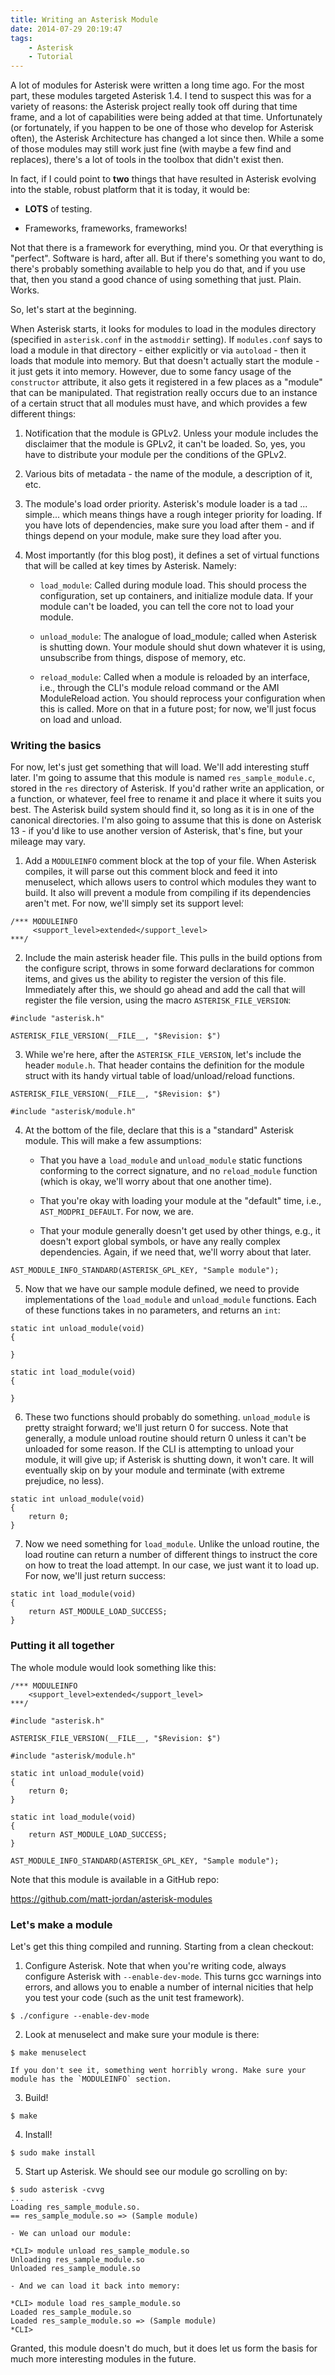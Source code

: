 ```yaml
---
title: Writing an Asterisk Module
date: 2014-07-29 20:19:47
tags:
    - Asterisk
    - Tutorial
---
```


A lot of modules for Asterisk were written a long time ago. For the most part, these modules targeted Asterisk 1.4. I tend to suspect this was for a variety of reasons: the Asterisk project really took off during that time frame, and a lot of capabilities were being added at that time. Unfortunately (or fortunately, if you happen to be one of those who develop for Asterisk often), the Asterisk Architecture has changed a lot since then. While a some of those modules may still work just fine (with maybe a few find and replaces), there's a lot of tools in the toolbox that didn't exist then.

In fact, if I could point to <strong>two</strong> things that have resulted in Asterisk evolving into the stable, robust platform that it is today, it would be:

* **LOTS** of testing.

* Frameworks, frameworks, frameworks!

Not that there is a framework for everything, mind you. Or that everything is "perfect". Software is hard, after all. But if there's something you want to do, there's probably something available to help you do that, and if you use that, then you stand a good chance of using something that just. Plain. Works.

So, let's start at the beginning.

When Asterisk starts, it looks for modules to load in the modules directory (specified in `asterisk.conf` in the `astmoddir` setting). If `modules.conf` says to load a module in that directory - either explicitly or via `autoload` - then it loads that module into memory. But that doesn't actually start the module - it just gets it into memory. However, due to some fancy usage of the `constructor` attribute, it also gets it registered in a few places as a "module" that can be manipulated. That registration really occurs due to an instance of a certain struct that all modules must have, and which provides a few different things:

1. Notification that the module is GPLv2. Unless your module includes the disclaimer that the module is GPLv2, it can't be loaded. So, yes, you have to distribute your module per the conditions of the GPLv2.

2. Various bits of metadata - the name of the module, a description of it, etc.

3. The module's load order priority. Asterisk's module loader is a tad ... simple... which means things have a rough integer priority for loading. If you have lots of dependencies, make sure you load after them - and if things depend on your module, make sure they load after you.

4. Most importantly (for this blog post), it defines a set of virtual functions that will be called at key times by Asterisk. Namely:

    - `load_module`: Called during module load. This should process the configuration, set up containers, and initialize module data. If your module can't be loaded, you can tell the core not to load your module.

    - `unload_module`: The analogue of load_module; called when Asterisk is shutting down. Your module should shut down whatever it is using, unsubscribe from things, dispose of memory, etc.

    - `reload_module`: Called when a module is reloaded by an interface, i.e., through the CLI's module reload command or the AMI ModuleReload action. You should reprocess your configuration when this is called. More on that in a future post; for now, we'll just focus on load and unload.

### Writing the basics

For now, let's just get something that will load. We'll add interesting stuff later. I'm going to assume that this module is named `res_sample_module.c`, stored in the `res` directory of Asterisk. If you'd rather write an application, or a function, or whatever, feel free to rename it and place it where it suits you best. The Asterisk build system should find it, so long as it is in one of the canonical directories. I'm also going to assume that this is done on Asterisk 13 - if you'd like to use another version of Asterisk, that's fine, but your mileage may vary.

1. Add a `MODULEINFO` comment block at the top of your file. When Asterisk compiles, it will parse out this comment block and feed it into menuselect, which allows users to control which modules they want to build. It also will prevent a module from compiling if its dependencies aren't met. For now, we'll simply set its support level:
```
/*** MODULEINFO
     <support_level>extended</support_level>
***/
```

2. Include the main asterisk header file. This pulls in the build options from the configure script, throws in some forward declarations for common items, and gives us the ability to register the version of this file. Immediately after this, we should go ahead and add the call that will register the file version, using the macro `ASTERISK_FILE_VERSION`:
```
#include "asterisk.h"

ASTERISK_FILE_VERSION(__FILE__, "$Revision: $")
```

3. While we're here, after the `ASTERISK_FILE_VERSION`, let's include the header `module.h`. That header contains the definition for the module struct with its handy virtual table of load/unload/reload functions.
```
ASTERISK_FILE_VERSION(__FILE__, "$Revision: $")

#include "asterisk/module.h"
```

4. At the bottom of the file, declare that this is a "standard" Asterisk module. This will make a few assumptions:

    - That you have a `load_module` and `unload_module` static functions conforming to the correct signature, and no `reload_module` function (which is okay, we'll worry about that one another time).

    - That you're okay with loading your module at the "default" time, i.e., `AST_MODPRI_DEFAULT`. For now, we are.

    - That your module generally doesn't get used by other things, e.g., it doesn't export global symbols, or have any really complex dependencies. Again, if we need that, we'll worry about that later.
```
AST_MODULE_INFO_STANDARD(ASTERISK_GPL_KEY, "Sample module");
```

5. Now that we have our sample module defined, we need to provide implementations of the `load_module` and `unload_module` functions. Each of these functions takes in no parameters, and returns an `int`:
```
static int unload_module(void)
{

}

static int load_module(void)
{

}
```

6. These two functions should probably do something. `unload_module` is pretty straight forward; we'll just return 0 for success. Note that generally, a module unload routine should return 0 unless it can't be unloaded for some reason. If the CLI is attempting to unload your module, it will give up; if Asterisk is shutting down, it won't care. It will eventually skip on by your module and terminate (with extreme prejudice, no less).
```
static int unload_module(void)
{
    return 0;
}
```

7. Now we need something for `load_module`. Unlike the unload routine, the load routine can return a number of different things to instruct the core on how to treat the load attempt. In our case, we just want it to load up. For now, we'll just return success:
```
static int load_module(void)
{
    return AST_MODULE_LOAD_SUCCESS;
}
```

### Putting it all together

The whole module would look something like this:

```
/*** MODULEINFO
    <support_level>extended</support_level>
***/

#include "asterisk.h"

ASTERISK_FILE_VERSION(__FILE__, "$Revision: $")

#include "asterisk/module.h"

static int unload_module(void)
{
    return 0;
}

static int load_module(void)
{
    return AST_MODULE_LOAD_SUCCESS;
}

AST_MODULE_INFO_STANDARD(ASTERISK_GPL_KEY, "Sample module");
```

Note that this module is available in a GitHub repo:

https://github.com/matt-jordan/asterisk-modules

### Let's make a module

Let's get this thing compiled and running. Starting from a clean checkout:

1. Configure Asterisk. Note that when you're writing code, always configure Asterisk with `--enable-dev-mode`. This turns gcc warnings into errors, and allows you to enable a number of internal nicities that help you test your code (such as the unit test framework).
```
$ ./configure --enable-dev-mode
```

2. Look at menuselect and make sure your module is there:
```
$ make menuselect
```

    If you don't see it, something went horribly wrong. Make sure your module has the `MODULEINFO` section.

3. Build!
```
$ make
```

4. Install!
```
$ sudo make install
```

5. Start up Asterisk. We should see our module go scrolling on by:
```
$ sudo asterisk -cvvg
...
Loading res_sample_module.so.
== res_sample_module.so => (Sample module)
```

    - We can unload our module:
```
*CLI> module unload res_sample_module.so 
Unloading res_sample_module.so
Unloaded res_sample_module.so
```

    - And we can load it back into memory:
```
*CLI> module load res_sample_module.so
Loaded res_sample_module.so
Loaded res_sample_module.so => (Sample module)
*CLI>
```

Granted, this module doesn't do much, but it does let us form the basis for much more interesting modules in the future.
